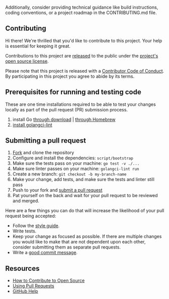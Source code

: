 Additionally, consider providing technical guidance like build instructions, coding conventions, or a project roadmap in the CONTRIBUTING.md file.
















## Contributing

[fork]: https://github.com/github/mysql-conf-diff/fork
[pr]: https://github.com/github/mysql-conf-diff/compare
[style]: https://github.com/github/mysql-conf-diff/blob/main/.golangci.yaml
[code-of-conduct]: CODE_OF_CONDUCT.md

Hi there! We're thrilled that you'd like to contribute to this project. Your help is essential for keeping it great.

Contributions to this project are [released](https://help.github.com/articles/github-terms-of-service/#6-contributions-under-repository-license) to the public under the [project's open source license](LICENSE.md).

Please note that this project is released with a [Contributor Code of Conduct](CODE_OF_CONDUCT.md). By participating in this project you agree to abide by its terms.

## Prerequisites for running and testing code

These are one time installations required to be able to test your changes locally as part of the pull request (PR) submission process.

1. install Go [through download](https://go.dev/doc/install) | [through Homebrew](https://formulae.brew.sh/formula/go)
1. [install golangci-lint](https://golangci-lint.run/usage/install/#local-installation)

## Submitting a pull request

1. [Fork][fork] and clone the repository
1. Configure and install the dependencies: `script/bootstrap`
1. Make sure the tests pass on your machine: `go test -v ./...`
1. Make sure linter passes on your machine: `golangci-lint run`
1. Create a new branch: `git checkout -b my-branch-name`
1. Make your change, add tests, and make sure the tests and linter still pass
1. Push to your fork and [submit a pull request][pr]
1. Pat yourself on the back and wait for your pull request to be reviewed and merged.

Here are a few things you can do that will increase the likelihood of your pull request being accepted:

- Follow the [style guide][style].
- Write tests.
- Keep your change as focused as possible. If there are multiple changes you would like to make that are not dependent upon each other, consider submitting them as separate pull requests.
- Write a [good commit message](http://tbaggery.com/2008/04/19/a-note-about-git-commit-messages.html).

## Resources

- [How to Contribute to Open Source](https://opensource.guide/how-to-contribute/)
- [Using Pull Requests](https://help.github.com/articles/about-pull-requests/)
- [GitHub Help](https://help.github.com)